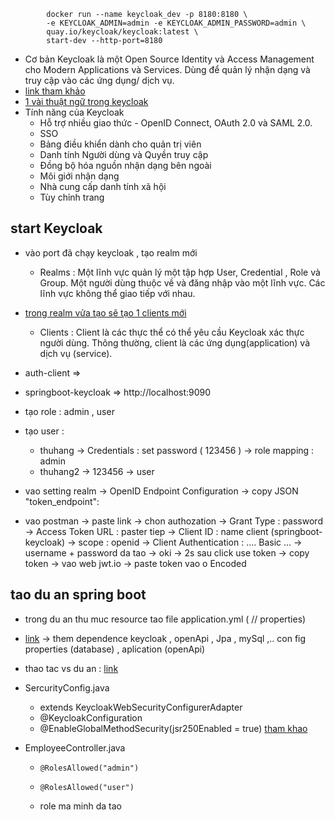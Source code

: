```
        docker run --name keycloak_dev -p 8180:8180 \
        -e KEYCLOAK_ADMIN=admin -e KEYCLOAK_ADMIN_PASSWORD=admin \
        quay.io/keycloak/keycloak:latest \
        start-dev --http-port=8180 
```

- Cơ bản Keycloak là một Open Source Identity và Access Management cho Modern Applications và Services. Dùng để quản lý nhận dạng và truy cập vào các ứng dụng/ dịch vụ. 
- [link tham khảo](https://huongdanjava.com/vi/keycloak)  
- [ 1 vài thuật ngữ trong keycloak ](https://viblo.asia/p/keycloack-loadbalancer-springboot-angular-L4x5xV91ZBM)
- Tính năng của Keycloak 
    - Hỗ trợ nhiều giao thức - OpenID Connect, OAuth 2.0 và SAML 2.0.
    - SSO
    - Bảng điều khiển dành cho quản trị viên
    - Danh tính Người dùng và Quyền truy cập
    - Đồng bộ hóa nguồn nhận dạng bên ngoài
    - Môi giới nhận dạng
    - Nhà cung cấp danh tính xã hội
    - Tùy chỉnh trang

## start Keycloak
- vào port đã chạy keycloak , tạo realm mới 
    - Realms : Một lĩnh vực quản lý một tập hợp User, Credential , Role và Group. Một người dùng thuộc về và đăng nhập vào một lĩnh vực. Các lĩnh vực không thể giao tiếp với nhau.

- [trong realm vửa tạo sẽ tạo 1 clients mới](https://huongdanjava.com/vi/them-moi-client-trong-keycloak.html) 
    - Clients : Client là các thực thể có thể yêu cầu Keycloak xác thực người dùng. Thông thường, client là các ứng dụng(application) và dịch vụ (service).

- auth-client => 
- springboot-keycloak => http://localhost:9090 

- tạo role : admin , user 
- tạo user : 
    - thuhang -> Credentials : set password ( 123456 ) -> role mapping : admin
    - thuhang2 -> 123456 -> user 

- vao setting realm -> OpenID Endpoint Configuration -> copy JSON "token_endpoint":
- vao postman -> paste link -> chon authozation -> Grant Type : password -> Access Token URL : paster tiep -> Client ID : name client (springboot-keycloak) -> scope : openid -> Client Authentication : .... Basic ... -> username + password da tao -> oki -> 2s sau click use token -> copy token -> vao web jwt.io -> paste token vao o Encoded 

## tao du an spring boot 
- trong du an thu muc resource tao file application.yml ( // properties)
- [link](https://www.keycloak.org/docs/latest/securing_apps/#_spring_security_adapter) -> them dependence keycloak , openApi , Jpa , mySql ,.. con fig properties (database) , aplication (openApi) 
- thao tac vs du an : [link](https://youtu.be/La082JsJoH4)

- SercurityConfig.java 
    - extends KeycloakWebSecurityConfigurerAdapter 
    - @KeycloakConfiguration
    - @EnableGlobalMethodSecurity(jsr250Enabled = true) [tham khao](https://techmaster.vn/posts/37238/gioi-thieu-spring-method-security)

- EmployeeController.java
    -     @RolesAllowed("admin")
    -     @RolesAllowed("user")
    - role ma minh da tao 


